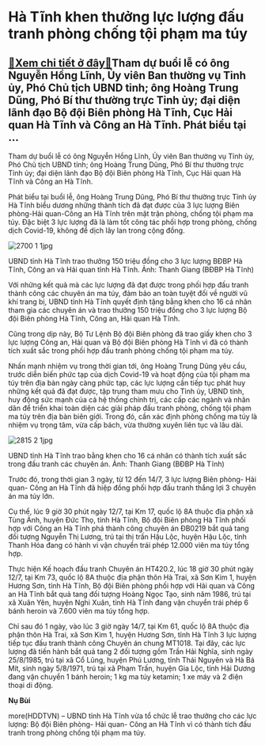 Hà Tĩnh khen thưởng lực lượng đấu tranh phòng chống tội phạm ma túy
===================================================================

[:gift:Xem chi tiết ở đây:gift:](https://hddtvn.com/ha-tinh-khen-thuong-luc-luong-dau-tranh-phong-chong-toi-pham-ma-tuy/)Tham dự buổi lễ có ông Nguyễn Hồng Lĩnh, Ủy viên Ban thường vụ Tỉnh ủy, Phó Chủ tịch UBND tỉnh; ông Hoàng Trung Dũng, Phó Bí thư thường trực Tỉnh ủy; đại diện lãnh đạo Bộ đội Biên phòng Hà Tĩnh, Cục Hải quan Hà Tĩnh và Công an Hà Tĩnh. Phát biểu tại …
-----------------------------------------------------------------------------------------------------------------------------------------------------------------------------------------------------------------------------------------------------------


Tham dự buổi lễ có ông Nguyễn Hồng Lĩnh, Ủy viên Ban thường vụ Tỉnh ủy, Phó Chủ tịch UBND tỉnh; ông Hoàng Trung Dũng, Phó Bí thư thường trực Tỉnh ủy; đại diện lãnh đạo Bộ đội Biên phòng Hà Tĩnh, Cục Hải quan Hà Tĩnh và Công an Hà Tĩnh.


Phát biểu tại buổi lễ, ông Hoàng Trung Dũng, Phó Bí thư thường trực Tỉnh ủy Hà Tĩnh biểu dương những thành tích đã đạt được của 3 lực lượng Biên phòng-Hải quan-Công an Hà Tĩnh trên mặt trận phòng, chống tội phạm ma túy. Đặc biệt 3 lực lượng đã là làm tốt công tác phối hợp trong phòng, chống dịch Covid-19, không để dịch lây lan trong cộng đồng.





![2700 1 1jpg](https://haiquanonline.com.vn/stores/news_dataimages/nubt/082020/18/10/in_article/2700_1_1.JPG.png?rt=20200818103911 "UBND tỉnh Hà Tĩnh trao thưởng 150 triệu đồng cho 3 lực lượng BĐBP Hà Tĩnh, Công an và Hải quan tỉnh Hà Tĩnh. Ảnh: Thanh Giang (BĐBP Hà Tĩnh)")


UBND tỉnh Hà Tĩnh trao thưởng 150 triệu đồng cho 3 lực lượng BĐBP Hà Tĩnh, Công an và Hải quan tỉnh Hà Tĩnh. Ảnh: Thanh Giang (BĐBP Hà Tĩnh)



Với những kết quả mà các lực lượng đã đạt được trong phối hợp đấu tranh thành công các chuyên án ma túy, đảm bảo an toàn tuyệt đối về người vũ khí trang bị, UBND tỉnh Hà Tĩnh quyết định tặng bằng khen cho 16 cá nhân tham gia các chuyên án và trao thưởng 150 triệu đồng cho 3 lực lượng Bộ đội Biên phòng Hà Tĩnh, Công an, Hải quan Hà Tĩnh.


Cũng trong dịp này, Bộ Tư Lệnh Bộ đội Biên phòng đã trao giấy khen cho 3 lực lượng Công an, Hải quan và Bộ đội Biên phòng Hà Tĩnh vì đã có thành tích xuất sắc trong phối hợp đấu tranh phòng chống tội phạm ma túy.


Nhấn mạnh nhiệm vụ trong thời gian tới, ông Hoàng Trung Dũng yêu cầu, trước diễn biến phức tạp của dịch Covid-19 và hoạt động của tội phạm ma túy trên địa bàn ngày càng phức tạp, các lực lượng cần tiếp tục phát huy những kết quả đã đạt được, tập trung tham mưu cho Tỉnh ủy, UBND tỉnh, huy động sức mạnh của cả hệ thống chính trị, các cấp các ngành và nhân dân để triển khai toàn diện các giải pháp đấu tranh phòng, chống tội phạm ma túy trên địa bàn biên giới. Trong đó, cần xác định phòng chống ma túy là nhiệm vụ trọng tâm, vừa cấp bách, vừa thường xuyên liên tục và lâu dài.





![2815 2 1jpg](https://haiquanonline.com.vn/stores/news_dataimages/nubt/082020/18/10/in_article/2815_2_1.JPG.png?rt=20200818103911 "UBND tỉnh Hà Tĩnh trao bằng khen cho 16 cá nhân có thành tích xuất sắc trong đấu tranh các chuyên án. Ảnh: Thanh Giang (BĐBP Hà Tĩnh)")


UBND tỉnh Hà Tĩnh trao bằng khen cho 16 cá nhân có thành tích xuất sắc trong đấu tranh các chuyên án. Ảnh: Thanh Giang (BĐBP Hà Tĩnh)



Trước đó, trong thời gian 3 ngày, từ 12 đến 14/7, 3 lực lượng Biên phòng- Hải quan- Công an Hà Tĩnh đã hiệp đồng phối hợp đấu tranh thắng lợi 3 chuyên án ma túy lớn.


Cụ thể, lúc 9 giờ 30 phút ngày 12/7, tại Km 17, quốc lộ 8A thuộc địa phận xã Tùng Ảnh, huyện Đức Thọ, tỉnh Hà Tĩnh, Bộ đội Biên phòng Hà Tĩnh phối hợp với Công an Hà Tĩnh phá thành công chuyên án ĐB0219 bắt quả tang đối tượng Nguyễn Thị Lương, trú tại thị trấn Hậu Lộc, huyện Hậu Lộc, tỉnh Thanh Hóa đang có hành vi vận chuyển trái phép 12.000 viên ma túy tổng hợp.


Thực hiện Kế hoạch đấu tranh Chuyên án HT420.2, lúc 18 giờ 30 phút ngày 12/7, tại Km 73, quốc lộ 8A thuộc địa phận thôn Hà Trai, xã Sơn Kim 1, huyện Hương Sơn, tỉnh Hà Tĩnh, Bộ đội Biên phòng phối hợp với Hải quan và Công an Hà Tĩnh bắt quả tang đối tượng Hoàng Ngọc Tạo, sinh năm 1986, trú tại xã Xuân Yên, huyện Nghi Xuân, tỉnh Hà Tĩnh đang vận chuyển trái phép 6 bánh heroin và 7.600 viên ma túy tổng hợp.


Chỉ sau đó 1 ngày, vào lúc 3 giờ ngày 14/7, tại Km 61, quốc lộ 8A thuộc địa phận thôn Hà Trai, xã Sơn Kim 1, huyện Hương Sơn, tỉnh Hà Tĩnh 3 lực lượng tiếp tục đấu tranh thành công Chuyên án chung MT1018. Tại đây, các lực lượng đã tiến hành bắt quả tang 2 đối tượng gồm Trần Hải Nghĩa, sinh ngày 25/8/1985, trú tại xã Cổ Lũng, huyện Phú Lương, tỉnh Thái Nguyên và Hà Bá Mít, sinh ngày 5/8/1971, trú tại xã Phạm Trấn, huyện Gia Lộc, tỉnh Hải Dương đang vận chuyển 1 bánh heroin; 1 kg ma túy ketamin; 1 xe máy và 2 điện thoại di động.




**Nụ Bùi**



more(HDDTVN) – UBND tỉnh Hà Tĩnh vừa tổ chức lễ trao thưởng cho các lực lượng: Bộ đội Biên phòng- Hải quan- Công an Hà Tĩnh vì có thành tích đấu tranh trong phòng chống tội phạm ma túy.

